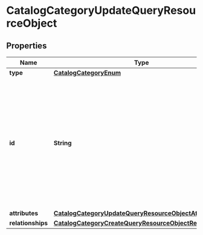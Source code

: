 # CatalogCategoryUpdateQueryResourceObject

## Properties
Name | Type | Description | Notes
------------ | ------------- | ------------- | -------------
**type** | [**CatalogCategoryEnum**](CatalogCategoryEnum.md) |  | 
**id** | **String** | The catalog category ID is a compound ID (string), with format: &#x60;{integration}:::{catalog}:::{external_id}&#x60;. Currently, the only supported integration type is &#x60;$custom&#x60;, and the only supported catalog is &#x60;$default&#x60;. | 
**attributes** | [**CatalogCategoryUpdateQueryResourceObjectAttributes**](CatalogCategoryUpdateQueryResourceObjectAttributes.md) |  | 
**relationships** | [**CatalogCategoryCreateQueryResourceObjectRelationships**](CatalogCategoryCreateQueryResourceObjectRelationships.md) |  |  [optional]
